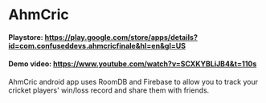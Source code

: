 # AhmCric
#### Playstore: https://play.google.com/store/apps/details?id=com.confuseddevs.ahmcricfinale&hl=en&gl=US
#### Demo video: https://www.youtube.com/watch?v=SCXKYBLiJB4&t=110s

AhmCric android app uses RoomDB and Firebase to allow you to track your cricket players' win/loss record and share them with friends. 
